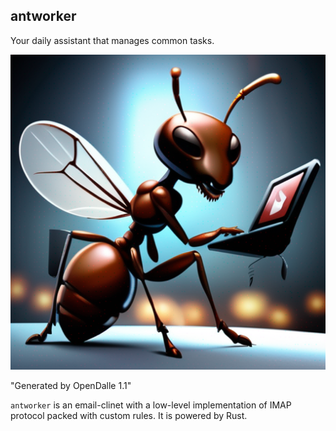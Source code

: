 ## antworker

Your daily assistant that manages common tasks.

![logo](./logo.png)

"Generated by OpenDalle 1.1"

`antworker` is an email-clinet with a low-level implementation of IMAP protocol packed with custom rules. It is powered by Rust.
